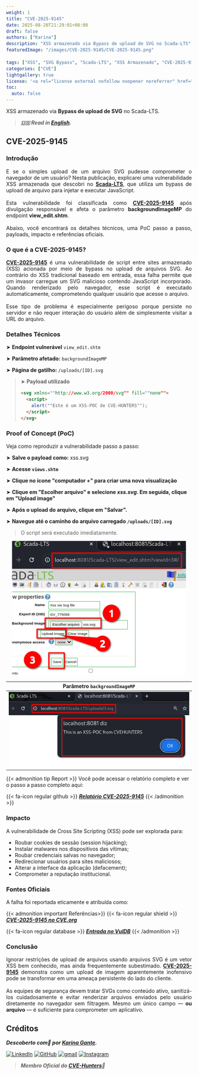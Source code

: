 ```yaml
---
weight: 1
title: "CVE-2025-9145"
date: 2025-08-20T21:29:01+08:00
draft: false
authors: ["Karina"]
description: "XSS armazenado via Bypass de upload de SVG no Scada-LTS"
featuredImage: "/images/CVE-2025-9145/CVE-2025-9145.png"

tags: ["XSS", "SVG Bypass", "Scada-LTS", "XSS Armazenado", "CVE-2025-9145", "Cibersegurança"]
categories: ["CVE"]
lightgallery: true
license: '<a rel="license external nofollow noopener noreferrer" href="https://creativecommons.org/licenses/by-nc/4.0/" target="_blank">CC BY-NC 4.0</a>'
toc:
  auto: false
---
```


XSS armazenado via **Bypass de upload de SVG** no Scada-LTS.

<!--more-->

> ***🇺🇸 Read in [English](http://karinagante.github.io/cve-2025-9145/).***

## CVE-2025-9145

### Introdução

<p align="justify">E se o simples upload de um arquivo SVG pudesse comprometer o navegador de um usuário? Nesta publicação, explicarei uma vulnerabilidade XSS armazenada que descobri no <b><a href="https://github.com/SCADA-LTS/Scada-LTS" target=_blank>Scada-LTS</a></b>, que utiliza um bypass de upload de arquivo para injetar e executar JavaScript.</br></br>Esta vulnerabilidade foi classificada como <b><a href="https://www.cve.org/CVERecord?id=CVE-2025-9145" target=_blank>CVE-2025-9145</a></b> após divulgação responsável e afeta o parâmetro <b>backgroundImageMP</b> do endpoint <b>view_edit.shtm</b>.</br></br>Abaixo, você encontrará os detalhes técnicos, uma PoC passo a passo, payloads, impacto e referências oficiais.</p>

### O que é a CVE-2025-9145?

<p align="justify"><b><a href="https://www.cve.org/CVERecord?id=CVE-2025-9145" target=_blank>CVE-2025-9145</a></b> é uma vulnerabilidade de script entre sites armazenado (XSS) acionada por meio de bypass no upload de arquivos SVG. Ao contrário do XSS tradicional baseado em entrada, essa falha permite que um invasor carregue um SVG malicioso contendo JavaScript incorporado. Quando renderizado pelo navegador, esse script é executado automaticamente, comprometendo qualquer usuário que acesse o arquivo.</br></br>Esse tipo de problema é especialmente perigoso porque persiste no servidor e não requer interação do usuário além de simplesmente visitar a URL do arquivo.</p>

### Detalhes Técnicos

➤ **Endpoint vulnerável** `view_edit.shtm`

➤ **Parâmetro afetado:** `backgroundImageMP`

➤ **Página de gatilho:** `/uploads/[ID].svg`

> ➤ **Payload utilizado**
> ```html
><svg xmlns=""http://www.w3.org/2000/svg"" fill=""none"">
>   <script>
>     alert(""Este é um XSS-POC de CVE-HUNTERS"");
>   </script>
></svg>
>```

### Proof of Concept (PoC)

Veja como reproduzir a vulnerabilidade passo a passo:

➤ **Salve o payload como:** xss.svg

➤ **Acesse `views.shtm`**

➤ **Clique no ícone "computador +" para criar uma nova visualização**

➤ **Clique em "Escolher arquivo" e selecione *xss.svg*. Em seguida, clique em "Upload image"**

➤ **Após o upload do arquivo, clique em "Salvar".**

➤ **Navegue até o caminho do arquivo carregado `/uploads/[ID].svg`**

> <p align="justify">O script será executado imediatamente.</p>

<p align="center">
<img src="/images/CVE-2025-9145/PoC1.png">
</p>

| Parâmetro `backgroundImageMP` |
|:------------:|
| ![](/images/CVE-2025-9145/PoC2.png) |

{{< admonition tip Report >}}
Você pode acessar o relatório completo e ver o passo a passo completo aqui:

{{< fa-icon regular github >}}
***[Relatório CVE-2025-9145](https://github.com/KarinaGante/KG-Sec/blob/main/CVEs/Scada-LTS/CVE-2025-9145.md)***
{{< /admonition >}}

### Impacto

A vulnerabilidade de Cross Site Scripting (XSS) pode ser explorada para:

- Roubar cookies de sessão (session hijacking);
- Instalar malwares nos dispositivos das vítimas;
- Roubar credenciais salvas no navegador;
- Redirecionar usuários para sites maliciosos;
- Alterar a interface da aplicação (defacement);
- Comprometer a reputação institucional.

### Fontes Oficiais

A falha foi reportada eticamente e atribuída como:

{{< admonition important Referências>}} 
{{< fa-icon regular shield >}} 
***[CVE-2025-9145 no CVE.org](https://www.cve.org/CVERecord?id=CVE-2025-9145)***

{{< fa-icon regular database >}} 
***[Entrada no VulDB](https://vuldb.com/?id.320523)***
{{< /admonition >}}

### Conclusão

<p align="justify">Ignorar restrições de upload de arquivos usando arquivos SVG é um vetor XSS bem conhecido, mas ainda frequentemente subestimado. <b><a href="https://www.cve.org/CVERecord?id=CVE-2025-9145" target=_blank>CVE-2025-9145</a></b> demonstra como um upload de imagem aparentemente inofensivo pode se transformar em uma ameaça persistente do lado do cliente.</br></br>As equipes de segurança devem tratar SVGs como conteúdo ativo, sanitizá-los cuidadosamente e evitar renderizar arquivos enviados pelo usuário diretamente no navegador sem filtragem. Mesmo um único campo — <b>ou arquivo</b> — é suficiente para comprometer um aplicativo.</p>

## Créditos

***Descoberto com💜 por [Karina Gante](https://karinagante.github.io/).*** 

[![LinkedIn](https://skillicons.dev/icons?i=linkedin&theme=dark)](https://www.linkedin.com/in/karina-gante/)
[![GitHub](https://skillicons.dev/icons?i=github&theme=dark)](https://www.github.com/KarinaGante/)
[![gmail](https://skillicons.dev/icons?i=gmail&theme=dark)](mailto:karina.gante1@gmail.com)
[![Instagram](https://skillicons.dev/icons?i=instagram&theme=dark)](https://www.instagram.com/karinovisk02/)

> ***Membro Oficial do [CVE-Hunters](https://www.cvehunters.com/)🏹***